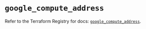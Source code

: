 # `google_compute_address`

Refer to the Terraform Registry for docs: [`google_compute_address`](https://registry.terraform.io/providers/hashicorp/google-beta/6.36.0/docs/resources/google_compute_address).

